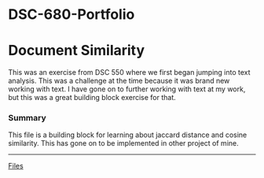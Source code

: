# DSC-680-Portfolio
# Document Similarity

This was an exercise from DSC 550 where we first began jumping into text analysis. 
This was a challenge at the time because it was brand new working with text. I have gone on to 
further working with text at my work, but this was a great building block exercise for that.

### Summary
This file is a building block for learning about jaccard distance and cosine similarity. This has gone on to be implemented in other project of mine.

---

[Files](https://github.com/Lemonchasers/Lemonchasers.github.io/blob/master/Cosine%20Similarity%20and%20Jaccard%20Distance/)

